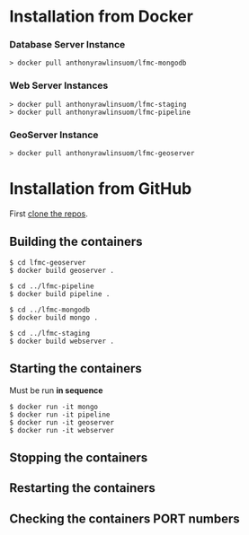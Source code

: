 # Installation from Docker

### Database Server Instance

	> docker pull anthonyrawlinsuom/lfmc-mongodb

### Web Server Instances

	> docker pull anthonyrawlinsuom/lfmc-staging
	> docker pull anthonyrawlinsuom/lfmc-pipeline

### GeoServer Instance

	> docker pull anthonyrawlinsuom/lfmc-geoserver
	
# Installation from GitHub

First [clone the repos](download).

## Building the containers

	$ cd lfmc-geoserver
	$ docker build geoserver .
	
	$ cd ../lfmc-pipeline
	$ docker build pipeline .
	
	$ cd ../lfmc-mongodb
	$ docker build mongo .
	
	$ cd ../lfmc-staging
	$ docker build webserver .

## Starting the containers

Must be run **in sequence**

	$ docker run -it mongo
	$ docker run -it pipeline
	$ docker run -it geoserver
	$ docker run -it webserver 

## Stopping the containers

## Restarting the containers

## Checking the containers PORT numbers

